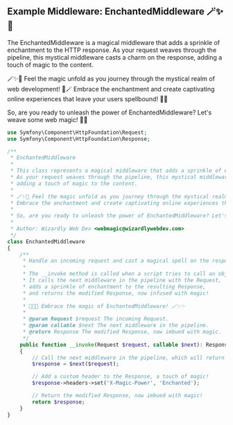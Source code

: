 ## Example Middleware: EnchantedMiddleware 🪄✨🌟

The EnchantedMiddleware is a magical middleware that adds a sprinkle of enchantment to the HTTP response. As your request weaves through the pipeline, this mystical middleware casts a charm on the response, adding a touch of magic to the content.

🪄✨🌟 Feel the magic unfold as you journey through the mystical realm of web development! 🚀🪄 Embrace the enchantment and create captivating online experiences that leave your users spellbound! 🌈✨

So, are you ready to unleash the power of EnchantedMiddleware? Let's weave some web magic! 🌌🔮

```php
use Symfony\Component\HttpFoundation\Request;
use Symfony\Component\HttpFoundation\Response;

/**
 * EnchantedMiddleware
 * 
 * This class represents a magical middleware that adds a sprinkle of enchantment to the HTTP response.
 * As your request weaves through the pipeline, this mystical middleware casts a charm on the response,
 * adding a touch of magic to the content.
 * 
 * 🪄✨🌟 Feel the magic unfold as you journey through the mystical realm of web development! 🚀🪄
 * Embrace the enchantment and create captivating online experiences that leave your users spellbound! 🌈✨
 * 
 * So, are you ready to unleash the power of EnchantedMiddleware? Let's weave some web magic! 🌌🔮
 * 
 * Author: Wizardly Web Dev <webmagic@wizardlywebdev.com>
 */
class EnchantedMiddleware
{
    /**
     * Handle an incoming request and cast a magical spell on the response.
     *
     * The __invoke method is called when a script tries to call an object as a function.
     * It calls the next middleware in the pipeline with the Request,
     * adds a sprinkle of enchantment to the resulting Response,
     * and returns the modified Response, now infused with magic!
     *
     * 🎉✨✨ Embrace the magic of EnchantedMiddleware! 🪄✨✨
     *
     * @param Request $request The incoming Request.
     * @param callable $next The next middleware in the pipeline.
     * @return Response The modified Response, now imbued with magic.
     */
    public function __invoke(Request $request, callable $next): Response
    {
        // Call the next middleware in the pipeline, which will return a Response.
        $response = $next($request);

        // Add a custom header to the Response, a touch of magic!
        $response->headers->set('X-Magic-Power', 'Enchanted');

        // Return the modified Response, now imbued with magic!
        return $response;
    }
}
